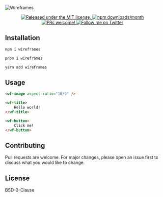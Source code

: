 ![Wireframes](https://raw.githubusercontent.com/salteadorneo/wireframes/main/src/assets/og.png)

<p align="center">
  <a href="./LICENSE.md">
    <img alt="Released under the MIT license." src="https://img.shields.io/badge/license-MIT-blue.svg"  />
  </a>
  <a href="https://www.npmjs.com/package/wireframes">
    <img alt="npm downloads/month" src="https://img.shields.io/npm/dm/wireframes"  />
  </a>
  <a href="https://github.com/salteadorneo/pokemodle/issues">
    <img alt="PRs welcome!" src="https://img.shields.io/badge/PRs-welcome-brightgreen.svg?style=flat"  />
  </a>
  <a href="https://twitter.com/salteadorneodev">
    <img alt="Follow me on Twitter" src="https://img.shields.io/twitter/follow/salteadorneodev.svg?label=follow+@salteadorneodev&style=social&logo=twitter"/>
  </a>
</p>

## Installation

```bash
npm i wireframes
```

```bash
pnpm i wireframes
```

```bash
yarn add wireframes
```

## Usage

```html
<wf-image aspect-ratio="16/9" />

<wf-title>
    Hello world!
</wf-title>

<wf-button>
    Click me!
</wf-button>
```

## Contributing

Pull requests are welcome. For major changes, please open an issue first to discuss what you would like to change.

## License

BSD-3-Clause
